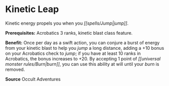 ﻿---
cssclass: [feats]

---
# Kinetic Leap

Kinetic energy propels you when you _[[spells/Jump|jump]]_.

**Prerequisites:** Acrobatics 3 ranks, kinetic blast class feature.

**Benefit:** Once per day as a swift action, you can conjure a burst of energy from your kinetic blast to help you _jump_ a long distance, adding a +10 bonus on your Acrobatics check to _jump_; if you have at least 10 ranks in Acrobatics, the bonus increases to +20. By accepting 1 point of _[[universal monster rules/Burn|burn]]_, you can use this ability at will until your _burn_ is removed.

**Source** Occult Adventures